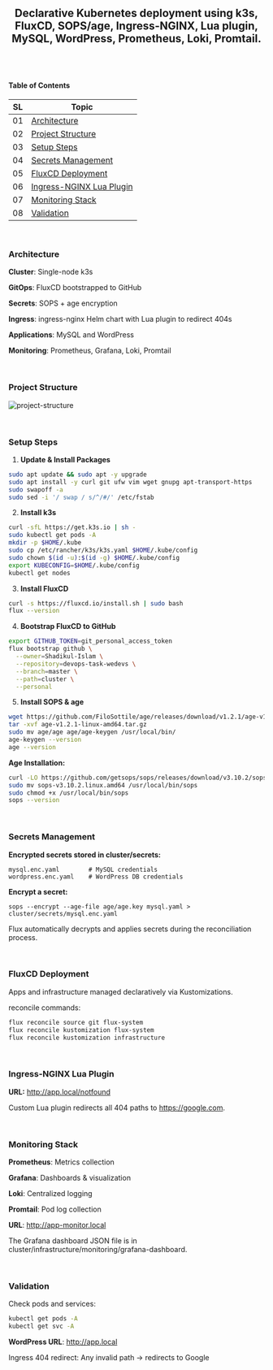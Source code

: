 ## <p align=center> Declarative Kubernetes deployment using k3s, FluxCD, SOPS/age, Ingress-NGINX, Lua plugin, MySQL, WordPress, Prometheus, Loki, Promtail. <br> <br> <br>  </p> 

#### Table of Contents

| **SL** | **Topic** |
| --- | --- |
| 01 | [Architecture](#01) |
| 02 | [Project Structure](#02) |
| 03 | [Setup Steps](#03) |
| 04 | [Secrets Management](#04)  |
| 05 | [FluxCD Deployment](#05) |
| 06 | [Ingress-NGINX Lua Plugin](#06)|
| 07 | [Monitoring Stack](#07)|
| 08 | [Validation](#08)|

<br>

### <a name="01">Architecture</a>

**Cluster**: Single-node k3s

**GitOps**: FluxCD bootstrapped to GitHub

**Secrets**: SOPS + age encryption

**Ingress**: ingress-nginx Helm chart with Lua plugin to redirect 404s

**Applications**: MySQL and WordPress

**Monitoring**: Prometheus, Grafana, Loki, Promtail

<br>

### <a name="02">Project Structure</a>

<img src= "https://i.postimg.cc/VsMXLjRL/project-structure.png" alt="project-structure"> <br>

<br>

### <a name="03">Setup Steps</a>

1. **Update & Install Packages**
``` bash
sudo apt update && sudo apt -y upgrade
sudo apt install -y curl git ufw vim wget gnupg apt-transport-https
sudo swapoff -a
sudo sed -i '/ swap / s/^/#/' /etc/fstab
```

2. **Install k3s**
``` bash
curl -sfL https://get.k3s.io | sh -
sudo kubectl get pods -A
mkdir -p $HOME/.kube
sudo cp /etc/rancher/k3s/k3s.yaml $HOME/.kube/config
sudo chown $(id -u):$(id -g) $HOME/.kube/config
export KUBECONFIG=$HOME/.kube/config
kubectl get nodes
```

3. **Install FluxCD**
``` bash
curl -s https://fluxcd.io/install.sh | sudo bash
flux --version
```

4. **Bootstrap FluxCD to GitHub**
``` bash
export GITHUB_TOKEN=git_personal_access_token
flux bootstrap github \
  --owner=Shadikul-Islam \
  --repository=devops-task-wedevs \
  --branch=master \
  --path=cluster \
  --personal
```

5. **Install SOPS & age**
``` bash
wget https://github.com/FiloSottile/age/releases/download/v1.2.1/age-v1.2.1-linux-amd64.tar.gz
tar -xvf age-v1.2.1-linux-amd64.tar.gz
sudo mv age/age age/age-keygen /usr/local/bin/
age-keygen --version
age --version
```
**Age Installation:**
``` bash
curl -LO https://github.com/getsops/sops/releases/download/v3.10.2/sops-v3.10.2.linux.amd64
sudo mv sops-v3.10.2.linux.amd64 /usr/local/bin/sops
sudo chmod +x /usr/local/bin/sops
sops --version
```

<br>

### <a name="04">Secrets Management</a>

**Encrypted secrets stored in cluster/secrets:**

```
mysql.enc.yaml        # MySQL credentials
wordpress.enc.yaml    # WordPress DB credentials
```


**Encrypt a secret:**

```sops --encrypt --age-file age/age.key mysql.yaml > cluster/secrets/mysql.enc.yaml```

Flux automatically decrypts and applies secrets during the reconciliation process.

<br>

### <a name="05">FluxCD Deployment</a>

Apps and infrastructure managed declaratively via Kustomizations.

reconcile commands:
``` bash
flux reconcile source git flux-system
flux reconcile kustomization flux-system
flux reconcile kustomization infrastructure
```

<br>

### <a name="06">Ingress-NGINX Lua Plugin</a>

**URL:** http://app.local/notfound

Custom Lua plugin redirects all 404 paths to https://google.com.

<br>

### <a name="07">Monitoring Stack</a>

**Prometheus**: Metrics collection

**Grafana**: Dashboards & visualization

**Loki**: Centralized logging

**Promtail**: Pod log collection

**URL**: http://app-monitor.local

The Grafana dashboard JSON file is in cluster/infrastructure/monitoring/grafana-dashboard.

<br>

### <a name="08">Validation</a>

Check pods and services:
``` bash
kubectl get pods -A
kubectl get svc -A
```

**WordPress URL**: http://app.local

Ingress 404 redirect: Any invalid path → redirects to Google
